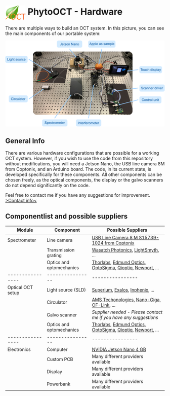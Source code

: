  # <img style="vertical-align:middle" img src="images/phyto_oct_logo.png" width="64"> PhytoOCT - Hardware 

There are multiple ways to build an OCT system. In this picture, you can see the main components of our portable system:

<p align="center">
  <img src="images/lab_hardware_overview.png">
</p>



General Info
--------
There are various hardware configurations that are possible for a working OCT system. However, if you wish to use the code from this repository without modifications, you will need a Jetson Nano, the USB line camera 8M from Coptonix, and an Arduino board. The code, in its current state, is developed specifically for these components. All other components can be chosen freely, as the optical components, the display or the galvo scanners do not depend significantly on the code.

Feel free to contact me if you have any suggestions for improvement. [>Contact info<](https://www.hot.uni-hannover.de/en/about-the-hot/team/personen-detailansicht/hannover-centre-for-optical-technologies-hot-45ht8/research-staff-1/miroslav-zabic?tx_t3luhepv_t3luhepvoe%5BdisablePersHomepages%5D=0&cHash=a7cb592675187dbe0eb773ea7ece05e2)



Componentlist and possible suppliers
--------

| Module         | Component              | Possible Suppliers  |
|----------------|------------------------|---------------------|
| Spectrometer   | Line camera            | [USB Line Camera 8 M S15739-1024 from Coptonix](https://coptonix.com/products/usb-line-camera-8m/)   |
|                | Transmission grating   |[Wasatch Photonics](https://wasatchphotonics.com/product-category/gratings-and-diffractive-optics/gratings-for-oct/), [LightSmyth](https://www.maxlevy.com/category/TransGrat.html), ...|
|                | Optics and optomechanics            | [Thorlabs](https://www.thorlabs.com/), [Edmund Optics](https://www.edmundoptics.com/), [OptoSigma](https://www.optosigma.com), [Qioptiq](https://www.qioptiq-shop.com/), [Newport](https://www.newport.com), ...          |
|----------------|----------------|----------------|
| Optical OCT setup | Light source (SLD)  | [Superlum](https://www.superlumdiodes.com/), [Exalos](https://www.exalos.com/), [Inphenix](https://www.inphenix.com), ...         |
|  | Circulator          | [AMS Techonologies](https://www.amstechnologies-webshop.com/), [Nano-Giga](http://www.nano-giga.fr), [OF-Link](https://www.of-link.com), ...         |
|  | Galvo scanner            | *Supplier needed - Please contact me if you have any suggestions*         |
|  | Optics and optomechanics            | [Thorlabs](https://www.thorlabs.com/), [Edmund Optics](https://www.edmundoptics.com/), [OptoSigma](https://www.optosigma.com), [Qioptiq](https://www.qioptiq-shop.com/), [Newport](https://www.newport.com), ...          |
|----------------|----------------|----------------|
| Electronics | Computer  | [NVIDIA Jetson Nano 4 GB](https://developer.nvidia.com/embedded/jetson-nano-developer-kit) |
|  | Custom PCB          | Many different providers available         | 
|  | Display            | Many different providers available         |
|  | Powerbank           | Many different providers available          |







